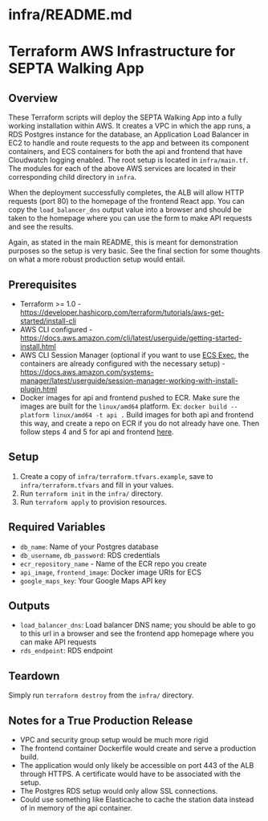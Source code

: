 # infra/README.md
# Terraform AWS Infrastructure for SEPTA Walking App

## Overview
These Terraform scripts will deploy the SEPTA Walking App into a fully working installation within AWS. It creates a VPC in which the app runs, a RDS Postgres instance for the database, an Application Load Balancer in EC2 to handle and route requests to the app and between its component containers, and ECS containers for both the api and frontend that have Cloudwatch logging enabled. The root setup is located in `infra/main.tf`. The modules for each of the above AWS services are located in their corresponding child directory in `infra`.

When the deployment successfully completes, the ALB will allow HTTP requests (port 80) to the homepage of the frontend React app. You can copy the `load_balancer_dns` output value into a browser and should be taken to the homepage where you can use the form to make API requests and see the results.

Again, as stated in the main README, this is meant for demonstration purposes so the setup is very basic. See the final section for some thoughts on what a more robust production setup would entail.

## Prerequisites
- Terraform >= 1.0 - <https://developer.hashicorp.com/terraform/tutorials/aws-get-started/install-cli>
- AWS CLI configured - <https://docs.aws.amazon.com/cli/latest/userguide/getting-started-install.html>
- AWS CLI Session Manager (optional if you want to use [ECS Exec](https://docs.aws.amazon.com/AmazonECS/latest/developerguide/ecs-exec.html), the containers are already configured with the necessary setup) - <https://docs.aws.amazon.com/systems-manager/latest/userguide/session-manager-working-with-install-plugin.html>
- Docker images for api and frontend pushed to ECR. Make sure the images are built for the `linux/amd64` platform. Ex: `docker build --platform linux/amd64 -t api .` Build images for both api and frontend this way, and create a repo on ECR if you do not already have one. Then follow steps 4 and 5 for api and frontend [here](https://docs.aws.amazon.com/AmazonECR/latest/userguide/docker-push-ecr-image.html).

## Setup
1. Create a copy of `infra/terraform.tfvars.example`, save to `infra/terraform.tfvars` and fill in your values.
2. Run `terraform init` in the `infra/` directory.
3. Run `terraform apply` to provision resources.

## Required Variables
- `db_name`: Name of your Postgres database
- `db_username`, `db_password`: RDS credentials
- `ecr_repository_name` - Name of the ECR repo you create
- `api_image`, `frontend_image`: Docker image URIs for ECS
- `google_maps_key`: Your Google Maps API key

## Outputs
- `load_balancer_dns`: Load balancer DNS name; you should be able to go to this url in a browser and see the frontend app homepage where you can make API requests
- `rds_endpoint`: RDS endpoint

## Teardown
Simply run `terraform destroy` from the `infra/` directory.

## Notes for a True Production Release
- VPC and security group setup would be much more rigid
- The frontend container Dockerfile would create and serve a production build.
- The application would only likely be accessible on port 443 of the ALB through HTTPS. A certificate would have to be associated with the setup.
- The Postgres RDS setup would only allow SSL connections.
- Could use something like Elasticache to cache the station data instead of in memory of the api container.
